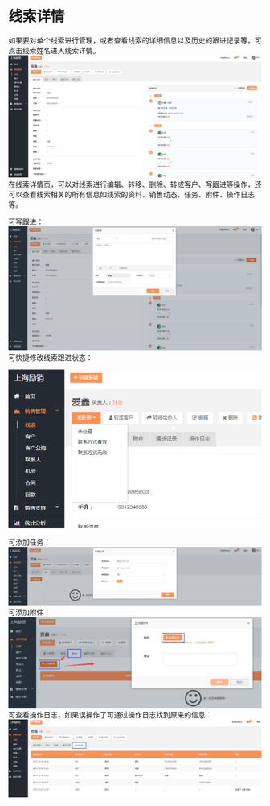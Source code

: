 # 线索详情

如果要对单个线索进行管理，或者查看线索的详细信息以及历史的跟进记录等，可点击线索姓名进入线索详情。![](/assets/励销线索详情.png)在线索详情页，可以对线索进行编辑、转移、删除、转成客户、写跟进等操作，还可以查看线索相关的所有信息如线索的资料、销售动态、任务、附件、操作日志等。

可写跟进：![](/assets/励销线索写跟进.png)可快捷修改线索跟进状态：

![](/assets/励销跟进状态.png)

可添加任务：![](/assets/励销线索添加任务.png)可添加附件：![](/assets/励销线索添加附件.png)可查看操作日志，如果误操作了可通过操作日志找到原来的信息：![](/assets/励销线索操作日志2.png)

